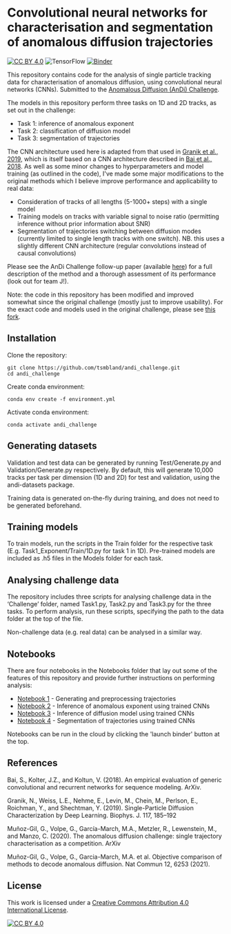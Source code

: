 # Convolutional neural networks for characterisation and segmentation of anomalous diffusion trajectories

[![CC BY 4.0][cc-by-shield]][cc-by]
![TensorFlow](https://img.shields.io/badge/TensorFlow-FF6F00?style=flat&logo=tensorflow&logoColor=white)
[![Binder](https://mybinder.org/badge_logo.svg)](https://mybinder.org/v2/gh/tsmbland/andi_challenge/HEAD?filepath=%2FNotebooks/index.ipynb)


This repository contains code for the analysis of single particle tracking data for characterisation of anomalous diffusion, using convolutional neural networks (CNNs). 
Submitted to the [Anomalous Diffusion (AnDi) Challenge](https://arxiv.org/abs/2003.12036).

The models in this repository perform three tasks on 1D and 2D tracks, as set out in the challenge:
-	Task 1: inference of anomalous exponent
-	Task 2: classification of diffusion model
-	Task 3: segmentation of trajectories

The CNN architecture used here is adapted from that used in [Granik et al., 2019](https://www.sciencedirect.com/science/article/pii/S0006349519305041/), which is itself based on a CNN architecture described in [Bai et al., 2018](https://arxiv.org/abs/1803.01271/).
As well as some minor changes to hyperparameters and model training (as outlined in the code), I've made some major modifications to the original methods which I believe improve performance and applicability to real data:
- Consideration of tracks of all lengths (5-1000+ steps) with a single model 
- Training models on tracks with variable signal to noise ratio (permitting inference without prior information about SNR)
- Segmentation of trajectories switching between diffusion modes (currently limited to single length tracks with one switch). NB. this uses a slightly different CNN architecture (regular convolutions instead of causal convolutions)

Please see the AnDi Challenge follow-up paper (available [here](https://www.nature.com/articles/s41467-021-26320-w)) for a full description of the method and a thorough assessment of its performance (look out for team J!).

Note: the code in this repository has been modified and improved somewhat since the original challenge (mostly just to improve usability). For the exact code and models used in the original challenge, please see [this fork](https://github.com/AnDiChallenge/AnDi2020_TeamJ_FCI). 

## Installation

Clone the repository:

    git clone https://github.com/tsmbland/andi_challenge.git
    cd andi_challenge
    
Create conda environment:

    conda env create -f environment.yml

Activate conda environment:

    conda activate andi_challenge


## Generating datasets

Validation and test data can be generated by running Test/Generate.py and Validation/Generate.py respectively.
By default, this will generate 10,000 tracks per task per dimension (1D and 2D) for test and validation, using the andi-datasets package.

Training data is generated on-the-fly during training, and does not need to be generated beforehand.


## Training models

To train models, run the scripts in the Train folder for the respective task (E.g. Task1_Exponent/Train/1D.py for task 1 in 1D).
Pre-trained models are included as .h5 files in the Models folder for each task.


## Analysing challenge data

The repository includes three scripts for analysing challenge data in the ‘Challenge’ folder, named Task1.py, Task2.py and Task3.py for the three tasks. 
To perform analysis, run these scripts, specifying the path to the data folder at the top of the file. 

Non-challenge data (e.g. real data) can be analysed in a similar way.


## Notebooks

There are four notebooks in the Notebooks folder that lay out some of the features of this repository and provide further instructions on performing analysis:

- [Notebook 1](Notebooks/trajectory_preprocessing.ipynb) - Generating and preprocessing trajectories
- [Notebook 2](Notebooks/exponent_inference.ipynb) - Inference of anomalous exponent using trained CNNs
- [Notebook 3](Notebooks/model_classification.ipynb) - Inference of diffusion model using trained CNNs
- [Notebook 4](Notebooks/segmentation.ipynb) - Segmentation of trajectories using trained CNNs

Notebooks can be run in the cloud by clicking the 'launch binder' button at the top.


## References

Bai, S., Kolter, J.Z., and Koltun, V. (2018). An empirical evaluation of generic convolutional and recurrent networks for sequence modeling. ArXiv.

Granik, N., Weiss, L.E., Nehme, E., Levin, M., Chein, M., Perlson, E., Roichman, Y., and Shechtman, Y. (2019). Single-Particle Diffusion Characterization by Deep Learning. Biophys. J. 117, 185–192

Muñoz-Gil, G., Volpe, G., García-March, M.A., Metzler, R., Lewenstein, M., and Manzo, C. (2020). The anomalous diffusion challenge: single trajectory characterisation as a competition. ArXiv

Muñoz-Gil, G., Volpe, G., Garcia-March, M.A. et al. Objective comparison of methods to decode anomalous diffusion. Nat Commun 12, 6253 (2021).

## License

This work is licensed under a
[Creative Commons Attribution 4.0 International License][cc-by].

[![CC BY 4.0][cc-by-image]][cc-by]

[cc-by]: http://creativecommons.org/licenses/by/4.0/
[cc-by-image]: https://i.creativecommons.org/l/by/4.0/88x31.png
[cc-by-shield]: https://img.shields.io/badge/License-CC%20BY%204.0-lightgrey.svg 
